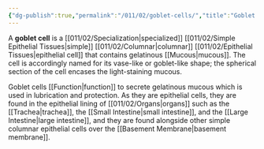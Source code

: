 ```yaml
---
{"dg-publish":true,"permalink":"/011/02/goblet-cells/","title":"Goblet Cells","tags":["BIOL422"]}
---
```


A **goblet cell** is a [[011/02/Specialization\|specialized]] [[011/02/Simple Epithelial Tissues\|simple]] [[011/02/Columnar\|columnar]] [[011/02/Epithelial Tissues\|epithelial cell]] that contains gelatinous [[Mucous\|mucous]]. The cell is accordingly named for its vase-like or goblet-like shape; the spherical section of the cell encases the light-staining mucous.

Goblet cells [[Function\|function]] to secrete gelatinous mucous which is used in lubrication and protection. As they are epithelial cells, they are found in the epithelial lining of [[011/02/Organs\|organs]] such as the [[Trachea\|trachea]], the [[Small Intestine\|small intestine]], and the [[Large Intestine\|large intestine]], and they are found alongside other simple columnar epithelial cells over the [[Basement Membrane\|basement membrane]].